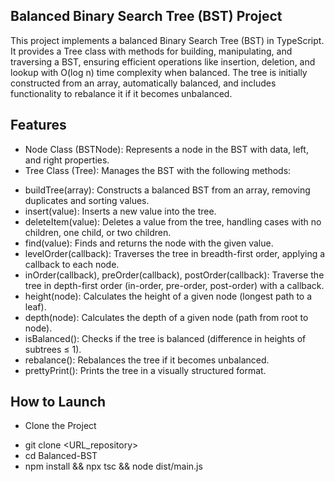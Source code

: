 ## Balanced Binary Search Tree (BST) Project
This project implements a balanced Binary Search Tree (BST) in TypeScript. It provides a Tree class with methods for building, manipulating, and traversing a BST, ensuring efficient operations like insertion, deletion, and lookup with O(log n) time complexity when balanced. The tree is initially constructed from an array, automatically balanced, and includes functionality to rebalance it if it becomes unbalanced.

## Features
* Node Class (BSTNode): Represents a node in the BST with data, left, and right properties.
* Tree Class (Tree): Manages the BST with the following methods:
- buildTree(array): Constructs a balanced BST from an array, removing duplicates and sorting values.
- insert(value): Inserts a new value into the tree.
- deleteItem(value): Deletes a value from the tree, handling cases with no children, one child, or two children.
- find(value): Finds and returns the node with the given value.
- levelOrder(callback): Traverses the tree in breadth-first order, applying a callback to each node.
- inOrder(callback), preOrder(callback), postOrder(callback): Traverse the tree in depth-first order (in-order, pre-order, post-order) with a  callback.
- height(node): Calculates the height of a given node (longest path to a leaf).
- depth(node): Calculates the depth of a given node (path from root to node).
- isBalanced(): Checks if the tree is balanced (difference in heights of subtrees ≤ 1).
- rebalance(): Rebalances the tree if it becomes unbalanced.
- prettyPrint(): Prints the tree in a visually structured format.

## How to Launch
* Clone the Project
- git clone <URL_repository>
- cd Balanced-BST
- npm install && npx tsc && node dist/main.js

